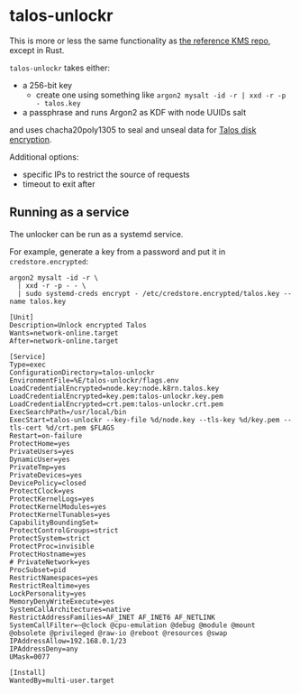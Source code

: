# talos-unlockr

This is more or less the same functionality as [the reference KMS repo](https://github.com/siderolabs/kms-client), except in Rust.

`talos-unlockr` takes either:

- a 256-bit key
  - create one using something like `argon2 mysalt -id -r | xxd -r -p - talos.key`
- a passphrase and runs Argon2 as KDF with node UUIDs salt

and uses chacha20poly1305 to seal and unseal data for
[Talos disk encryption](https://www.talos.dev/v1.7/talos-guides/configuration/disk-encryption/).

Additional options:

- specific IPs to restrict the source of requests
- timeout to exit after

## Running as a service

The unlocker can be run as a systemd service.

For example, generate a key from a password and put it in `credstore.encrypted`:

```
argon2 mysalt -id -r \
  | xxd -r -p - - \
  | sudo systemd-creds encrypt - /etc/credstore.encrypted/talos.key --name talos.key
```

```
[Unit]
Description=Unlock encrypted Talos
Wants=network-online.target
After=network-online.target

[Service]
Type=exec
ConfigurationDirectory=talos-unlockr
EnvironmentFile=%E/talos-unlockr/flags.env
LoadCredentialEncrypted=node.key:node.k8rn.talos.key
LoadCredentialEncrypted=key.pem:talos-unlockr.key.pem
LoadCredentialEncrypted=crt.pem:talos-unlockr.crt.pem
ExecSearchPath=/usr/local/bin
ExecStart=talos-unlockr --key-file %d/node.key --tls-key %d/key.pem --tls-cert %d/crt.pem $FLAGS
Restart=on-failure
ProtectHome=yes
PrivateUsers=yes
DynamicUser=yes
PrivateTmp=yes
PrivateDevices=yes
DevicePolicy=closed
ProtectClock=yes
ProtectKernelLogs=yes
ProtectKernelModules=yes
ProtectKernelTunables=yes
CapabilityBoundingSet=
ProtectControlGroups=strict
ProtectSystem=strict
ProtectProc=invisible
ProtectHostname=yes
# PrivateNetwork=yes
ProcSubset=pid
RestrictNamespaces=yes
RestrictRealtime=yes
LockPersonality=yes
MemoryDenyWriteExecute=yes
SystemCallArchitectures=native
RestrictAddressFamilies=AF_INET AF_INET6 AF_NETLINK
SystemCallFilter=~@clock @cpu-emulation @debug @module @mount @obsolete @privileged @raw-io @reboot @resources @swap
IPAddressAllow=192.168.0.1/23
IPAddressDeny=any
UMask=0077

[Install]
WantedBy=multi-user.target
```
